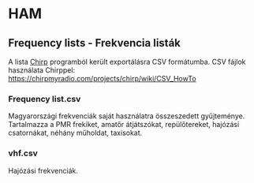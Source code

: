 # HAM

## Frequency lists - Frekvencia listák
A lista [Chirp](https://chirpmyradio.com/projects/chirp/wiki/Home) programból került exportálásra CSV formátumba.
CSV fájlok használata Chirppel: https://chirpmyradio.com/projects/chirp/wiki/CSV_HowTo

### Frequency list.csv
Magyarországi frekvenciák saját használatra összeszedett gyűjteménye. Tartalmazza a PMR frekiket, amatőr átjátszókat, repülőtereket, hajózási csatornákat, néhány műholdat, taxisokat.

### vhf.csv
Hajózási frekvenciák.
